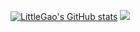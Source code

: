 <a href="https://github.com/LittleGaofx"><img src="https://github-readme-stats.vercel.app/api?username=LittleGaofx&show_icons=true&hide=&count_private=true&title_color=64748b&text_color=64748b&icon_color=ef4444&bg_color=171717&hide_border=true&show_icons=true" alt="LittleGao's GitHub stats" /></a>
<a href="http://www.github.com/LittleGaofx"><img src="https://github-readme-streak-stats.herokuapp.com/?user=LittleGaofx&stroke=64748b&background=171717&ring=64748b&fire=64748b&currStreakNum=64748b&currStreakLabel=64748b&sideNums=64748b&sideLabels=64748b&dates=64748b&hide_border=true" /></a>
